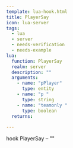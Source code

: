 ```yaml
---
template: lua-hook.html
title: PlayerSay
icon: lua-server
tags:
  - lua
  - server
  - needs-verification
  - needs-example
lua:
  function: PlayerSay
  realm: server
  description: ""
  arguments:
    - name: "pPlayer"
      type: entity
    - name: "p "
      type: string
    - name: "teamonly "
      type: boolean
  returns:
    
---
```


<div class="lua__search__keywords">
hook PlayerSay &#x2013; ""
</div>
